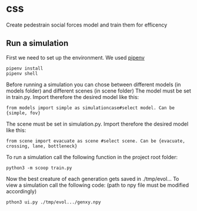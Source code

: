 # css
Create pedestrain social forces model and train them for efficency
## Run a simulation
First we need to set up the environment. We used [pipenv](https://github.com/pypa/pipenv)
```
pipenv install
pipenv shell
```
Before running a simulation you can chose between different models (in models folder) and different scenes (in scene folder)
The model must be set in train.py. Import therefore the desired model like this:
```
from models import simple as simulationcase#select model. Can be {simple, fov}
```
The scene must be set in simulation.py. Import therefore the desired model like this:
```
from scene import evacuate as scene #select scene. Can be {evacuate, crossing, lane, bottleneck}
```
To run a simulation call the following function in the project root folder:
```
python3 -m scoop train.py
```
Now the best creature of each generation gets saved in ./tmp/evol...
To view a simulation call the following code: (path to npy file must be modified accordingly)
```
pthon3 ui.py ./tmp/evol.../genxy.npy
```


